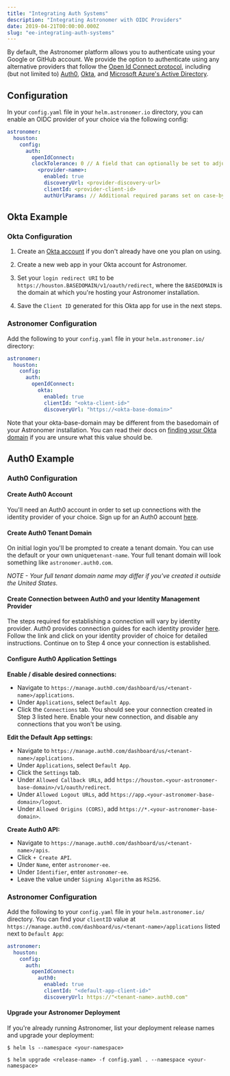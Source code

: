 ```yaml
---
title: "Integrating Auth Systems"
description: "Integrating Astronomer with OIDC Providers"
date: 2019-04-21T00:00:00.000Z
slug: "ee-integrating-auth-systems"
---
```


By default, the Astronomer platform allows you to authenticate using your Google or GitHub account. We provide the option to authenticate using any alternative providers that follow the [Open Id Connect protocol](https://openid.net/connect/),  including (but not limited to) [Auth0](https://auth0.com/), [Okta](https://okta.com), and [Microsoft Azure's Active Directory](https://docs.microsoft.com/en-us/azure/active-directory/develop/v2-protocols-oidc). 

## Configuration

In your `config.yaml` file in your `helm.astronomer.io` directory, you can enable an OIDC provider of your choice via the following config:

```yaml
astronomer:
  houston:
    config:
      auth:
        openIdConnect:
        clockTolerance: 0 // A field that can optionally be set to adjust for clock skew on the server.
          <provider-name>:
            enabled: true
            discoveryUrl: <provider-discovery-url>
            clientId: <provider-client-id>
            authUrlParams: // Additional required params set on case-by-case basis
```

## Okta Example

### Okta Configuration

1. Create an [Okta account](https://www.okta.com/) if you don't already have one you plan on using.

2. Create a new web app in your Okta account for Astronomer.

3. Set your `login redirect URI` to be `https://houston.BASEDOMAIN/v1/oauth/redirect`, where the `BASEDOMAIN` is the domain at which you're hosting your Astronomer installation.

4. Save the `Client ID` generated for this Okta app for use in the next steps.

### Astronomer Configuration

Add the following to your `config.yaml` file in your `helm.astronomer.io/` directory:

```yaml
astronomer:
  houston:
    config:
      auth:
        openIdConnect:
          okta:
            enabled: true
            clientId: "<okta-client-id>"
            discoveryUrl: "https://<okta-base-domain>"
```

Note that your okta-base-domain may be different from the basedomain of your Astronomer installation. You can read their docs on [finding your Okta domain](https://developer.okta.com/docs/api/getting_started/finding_your_domain/) if you are unsure what this value should be.


## Auth0 Example

### Auth0 Configuration

#### Create Auth0 Account

You'll need an Auth0 account in order to set up connections with the identity provider of your choice. Sign up for an Auth0 account [here](https://auth0.com/signup).

#### Create Auth0 Tenant Domain

On initial login you'll be prompted to create a tenant domain. You can use the default or your own unique`tenant-name`. Your full tenant domain will look something like `astronomer.auth0.com`.

*NOTE - Your full tenant domain name may differ if you've created it outside the United States.*

#### Create Connection between Auth0 and your Identity Management Provider

The steps required for establishing a connection will vary by identity provider. Auth0 provides connection guides for each identity provider [here](https://auth0.com/docs/identityproviders). Follow the link and click on your identity provider of choice for detailed instructions. Continue on to Step 4 once your connection is established.

#### Configure Auth0 Application Settings

**Enable / disable desired connections:**

* Navigate to `https://manage.auth0.com/dashboard/us/<tenant-name>/applications`.
* Under `Applications`, select `Default App`.
* Click the `Connections` tab. You should see your connection created in Step 3 listed here. Enable your new connection, and disable any connections that you won't be using.

**Edit the Default App settings:**

* Navigate to `https://manage.auth0.com/dashboard/us/<tenant-name>/applications`.
* Under `Applications`, select `Default App`.
* Click the `Settings` tab.
* Under `Allowed Callback URLs`, add `https://houston.<your-astronomer-base-domain>/v1/oauth/redirect`.
* Under `Allowed Logout URLs`, add `https://app.<your-astronomer-base-domain>/logout`.
* Under `Allowed Origins (CORS)`, add `https://*.<your-astronomer-base-domain>`.

**Create Auth0 API:**

* Navigate to `https://manage.auth0.com/dashboard/us/<tenant-name>/apis`.
* Click `+ Create API`.
* Under `Name`, enter `astronomer-ee`.
* Under `Identifier`, enter `astronomer-ee`.
* Leave the value under `Signing Algorithm` as `RS256`.

### Astronomer Configuration

Add the following to your `config.yaml` file in your `helm.astronomer.io/` directory. You can find your `clientID` value at `https://manage.auth0.com/dashboard/us/<tenant-name>/applications` listed next to `Default App`:

```yaml
astronomer:
  houston:
    config:
      auth:
        openIdConnect:
          auth0:
            enabled: true
            clientId: "<default-app-client-id>"
            discoveryUrl: https://"<tenant-name>.auth0.com"
```

#### Upgrade your Astronomer Deployment

If you're already running Astronomer, list your deployment release names and upgrade your deployment:
```
$ helm ls --namespace <your-namespace>
```
```
$ helm upgrade <release-name> -f config.yaml . --namespace <your-namespace>
```
